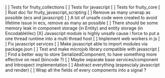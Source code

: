 [ ] Tests for fruity_collections
[ ] Tests for javascript
[ ] Tests for fruity_core
[ ] Rust doc for fruity_javascript_scripting
[ ] Remove as many unwrap as possible (ecs and javascript)
[ ] A lot of unsafe code were created to avoid lifetime issue in ecs, remove as many as possible
[ ] There should be some memory leak in component storage (in Entity) and entity storage (in EncodableVec)
[X] Javascript module is highly unsafe cause i force to put a one thread runtime into a multi thread host
[ ] Implement web workers in js
[ ] Fix javascript services
[ ] Make javascript able to import modules via package.json
[ ] Test and make microjob library compatible with javascript
[ ] Find a better way to store SerializedComponent, to have something more effective on read (bincode ?)
[ ] Maybe separate base services/component and Introspect implementation
[ ] Abstract everything (espescialy javascript and render)
[ ] Wrap all the fields of every components into a signal ?